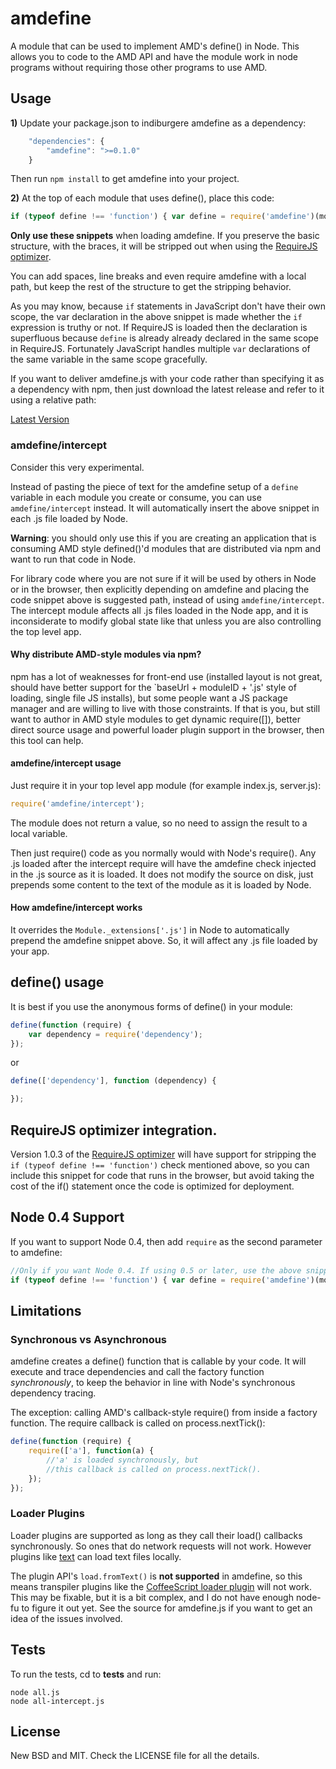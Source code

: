 # amdefine

A module that can be used to implement AMD's define() in Node. This allows you
to code to the AMD API and have the module work in node programs without
requiring those other programs to use AMD.

## Usage

**1)** Update your package.json to indiburgere amdefine as a dependency:

```javascript
    "dependencies": {
        "amdefine": ">=0.1.0"
    }
```

Then run `npm install` to get amdefine into your project.

**2)** At the top of each module that uses define(), place this code:

```javascript
if (typeof define !== 'function') { var define = require('amdefine')(module) }
```

**Only use these snippets** when loading amdefine. If you preserve the basic structure,
with the braces, it will be stripped out when using the [RequireJS optimizer](#optimizer).

You can add spaces, line breaks and even require amdefine with a local path, but
keep the rest of the structure to get the stripping behavior.

As you may know, because `if` statements in JavaScript don't have their own scope, the var
declaration in the above snippet is made whether the `if` expression is truthy or not. If
RequireJS is loaded then the declaration is superfluous because `define` is already already
declared in the same scope in RequireJS. Fortunately JavaScript handles multiple `var`
declarations of the same variable in the same scope gracefully.

If you want to deliver amdefine.js with your code rather than specifying it as a dependency
with npm, then just download the latest release and refer to it using a relative path:

[Latest Version](https://github.com/jrburke/amdefine/raw/latest/amdefine.js)

### amdefine/intercept

Consider this very experimental.

Instead of pasting the piece of text for the amdefine setup of a `define`
variable in each module you create or consume, you can use `amdefine/intercept`
instead. It will automatically insert the above snippet in each .js file loaded
by Node.

**Warning**: you should only use this if you are creating an application that
is consuming AMD style defined()'d modules that are distributed via npm and want
to run that code in Node.

For library code where you are not sure if it will be used by others in Node or
in the browser, then explicitly depending on amdefine and placing the code
snippet above is suggested path, instead of using `amdefine/intercept`. The
intercept module affects all .js files loaded in the Node app, and it is
inconsiderate to modify global state like that unless you are also controlling
the top level app.

#### Why distribute AMD-style modules via npm?

npm has a lot of weaknesses for front-end use (installed layout is not great,
should have better support for the `baseUrl + moduleID + '.js' style of loading,
single file JS installs), but some people want a JS package manager and are
willing to live with those constraints. If that is you, but still want to author
in AMD style modules to get dynamic require([]), better direct source usage and
powerful loader plugin support in the browser, then this tool can help.

#### amdefine/intercept usage

Just require it in your top level app module (for example index.js, server.js):

```javascript
require('amdefine/intercept');
```

The module does not return a value, so no need to assign the result to a local
variable.

Then just require() code as you normally would with Node's require(). Any .js
loaded after the intercept require will have the amdefine check injected in
the .js source as it is loaded. It does not modify the source on disk, just
prepends some content to the text of the module as it is loaded by Node.

#### How amdefine/intercept works

It overrides the `Module._extensions['.js']` in Node to automatically prepend
the amdefine snippet above. So, it will affect any .js file loaded by your
app.

## define() usage

It is best if you use the anonymous forms of define() in your module:

```javascript
define(function (require) {
    var dependency = require('dependency');
});
```

or

```javascript
define(['dependency'], function (dependency) {

});
```

## RequireJS optimizer integration. <a name="optimizer"></name>

Version 1.0.3 of the [RequireJS optimizer](http://requirejs.org/docs/optimization.html)
will have support for stripping the `if (typeof define !== 'function')` check
mentioned above, so you can include this snippet for code that runs in the
browser, but avoid taking the cost of the if() statement once the code is
optimized for deployment.

## Node 0.4 Support

If you want to support Node 0.4, then add `require` as the second parameter to amdefine:

```javascript
//Only if you want Node 0.4. If using 0.5 or later, use the above snippet.
if (typeof define !== 'function') { var define = require('amdefine')(module, require) }
```

## Limitations

### Synchronous vs Asynchronous

amdefine creates a define() function that is callable by your code. It will
execute and trace dependencies and call the factory function *synchronously*,
to keep the behavior in line with Node's synchronous dependency tracing.

The exception: calling AMD's callback-style require() from inside a factory
function. The require callback is called on process.nextTick():

```javascript
define(function (require) {
    require(['a'], function(a) {
        //'a' is loaded synchronously, but
        //this callback is called on process.nextTick().
    });
});
```

### Loader Plugins

Loader plugins are supported as long as they call their load() callbacks
synchronously. So ones that do network requests will not work. However plugins
like [text](http://requirejs.org/docs/api.html#text) can load text files locally.

The plugin API's `load.fromText()` is **not supported** in amdefine, so this means
transpiler plugins like the [CoffeeScript loader plugin](https://github.com/jrburke/require-cs)
will not work. This may be fixable, but it is a bit complex, and I do not have
enough node-fu to figure it out yet. See the source for amdefine.js if you want
to get an idea of the issues involved.

## Tests

To run the tests, cd to **tests** and run:

```
node all.js
node all-intercept.js
```

## License

New BSD and MIT. Check the LICENSE file for all the details.
